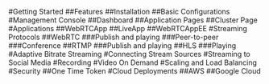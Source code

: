 #Getting Started
##Features
##Installation
##Basic Configurations
#Management Console
##Dashboard
##Application Pages
##Cluster Page
#Applications
##WebRTCApp
##LiveApp
##WebRTCAppEE
#Streaming Protocols
##WebRTC
###Publish and playing
###Peer-to-peer
###Conference
##RTMP
###Publish and playing
##HLS
###Playing
#Adaptive Bitrate Streaming
#Connecting Stream Sources
#Streaming to Social Media
#Recording
#Video On Demand
#Scaling and Load Balancing
#Security
##One Time Token
#Cloud Deployments
##AWS
##Google Cloud 